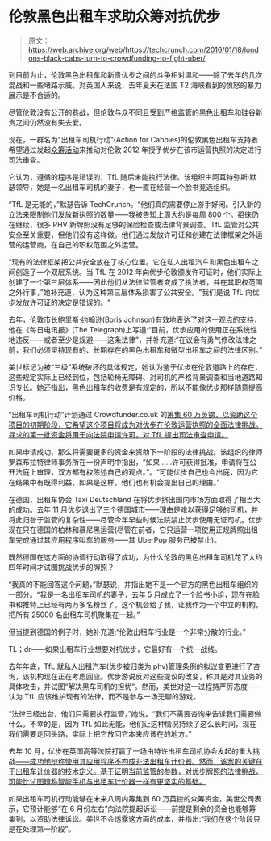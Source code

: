 # 伦敦黑色出租车求助众筹对抗优步 

> 原文：<https://web.archive.org/web/https://techcrunch.com/2016/01/18/londons-black-cabs-turn-to-crowdfunding-to-fight-uber/>

到目前为止，伦敦黑色出租车和新贵优步之间的斗争相对温和——除了去年的几次混战和一些堵路示威。对英国人来说，去年夏天在法国 T2 海峡看到的愤怒的暴力展示是不合适的。

尽管伦敦没有公开的巷战，但伦敦与众不同且受到严格监管的黑色出租车和硅谷新贵之间仍然没有失去爱。

现在，一群名为“出租车司机行动”(Action for Cabbies)的伦敦黑色出租车支持者希望通过发起[众筹活动](https://web.archive.org/web/20230130010851/http://www.crowdfunder.co.uk/Action-for-Cabbies)来推动对伦敦 2012 年授予优步在该市运营执照的决定进行司法审查。

它认为，遵循的程序是错误的，TfL 随后未能执行法律。该组织由阿耳特弥斯·默瑟领导，她是一名出租车司机的妻子，也一直在经营一个脸书竞选组织。

“TfL 是无能的，”默瑟告诉 TechCrunch。“他们真的需要停止游手好闲。引入新的立法来限制他们发放新执照的数量——我被告知上周大约是每周 800 个。招徕仍在继续，很多 PHV 新牌照没有足够的保险检查或法律背景调查。TfL 监管对公共安全至关重要，但他们没有这样做。他们通过发放许可证和创建在法律框架之外运营的运营商，在自己的职权范围之外运营。

“现有的法律框架把公共安全放在了核心位置。它在私人出租汽车和黑色出租车之间创造了一个双层系统。当 TfL 在 2012 年向优步伦敦颁发许可证时，他们实际上创建了一个第三层体系——因此他们从法律监管者变成了执法者，并在其职权范围之外行事，”她补充道，认为这种第三层体系损害了公共安全。"我们是说 TfL 向优步发放许可证的决定是错误的。"

去年，伦敦市长鲍里斯·约翰逊(Boris Johnson)有效地表达了对这一观点的支持，他在《每日电讯报》(The Telegraph)上写道:“目前，优步应用的使用正在系统性地违反——或者至少是规避——这条法律”，并补充道:“在议会有勇气修改法律之前，我们必须坚持现有的、长期存在的黑色出租车和微型出租车之间的法律区别。”

美世标记为被“三级”系统破坏的具体规定，她认为鉴于优步在伦敦道路上的存在，这些规定实际上已经到位，包括轮椅无障碍、对司机的严格背景调查和当地道路知识专长。她还指出，黑色出租车的收费是有规定的，所以不能像优步那样随意提高价格。

“出租车司机行动”计划通过 Crowdfunder.co.uk 的[筹集 60 万英镑，以资助这个项目的初期阶段，它希望这个项目将成为对优步在伦敦运营执照的全面法律挑战。寻求的第一批资金将用于向法院申请许可，对 TfL 提出司法审查申请。](https://web.archive.org/web/20230130010851/http://www.crowdfunder.co.uk/Action-for-Cabbies)

如果申请成功，那么将需要更多的资金来资助下一阶段的法律挑战。该组织的律师罗森布拉特律师事务所在一份声明中指出，“如果……许可获得批准，申请将在公开法庭上审理，双方都有权陈述自己的观点。”。“可能优步自己也会出庭，因为它在结果中有既得利益，如果是这样，他们也有机会提出自己的理由。”

在德国，出租车协会 Taxi Deutschland 在将优步挤出国内市场方面取得了相当大的成功。[去年 11 月](https://web.archive.org/web/20230130010851/https://techcrunch.com/2015/11/02/uber-retrenches-in-germany/#.jafzzhb:X71S)优步退出了三个德国城市——理由是难以获得足够的司机，并将此归咎于监管的复杂性——尽管今年早些时候法院禁止优步使用无证司机。优步现在只在德国的柏林和慕尼黑运营(尽管在前者，它只运营一项使用正规牌照出租车完成通过其应用程序叫车的服务——其 UberPop 服务已被禁止)。

既然德国在这方面的协调行动取得了成功，为什么伦敦的黑色出租车司机花了大约四年时间才试图挑战优步的牌照？

“我真的不能回答这个问题，”默瑟说，并指出她不是一个官方的黑色出租车组织的一部分。“我是一名出租车司机的妻子，去年 5 月成立了一个脸书小组，现在在脸书和推特上已经有两万多名粉丝了。这个机会给了我，让我作为一个中立的机构，把所有 25000 名出租车司机聚集在一起。”

但当提到德国的例子时，她补充道:“伦敦出租车行业是一个非常分散的行业。”

TL；dr——如果出租车行业想要对抗优步，它最好有一个统一战线。

去年年底，TfL 就私人出租汽车(优步被归类为 phv)管理条例的拟议变更进行了咨询，该机构现在正在考虑回应。优步游说反对这些提议的改变，称其是对其业务的具体攻击，并试图“解决黑车司机的担忧”。然而，美世对这一过程持严厉态度——认为 TfL 应该维护现有的法律，而不是参与一场无聊的游戏。

“法律已经出台，他们只需要执行监管，”她说。“我们不需要咨询来告诉我们需要做什么。不幸的是，因为 TfL 如此无能，他们让这种情况持续了这么长时间，现在我们需要走回头路，实际上把它放回它本来应该在的地方。”

去年 10 月，优步在英国高等法院打赢了一场由特许出租车司机协会发起的重大挑战[——成功地辩称使用其应用程序不构成非法出租车计价器。然而，该案的关键在于出租车计价器的技术定义。基于证明当前监管的参数，对优步牌照的法律挑战，可能比试图辩称智能手机与出租车计价器一样有更坚实的基础。](https://web.archive.org/web/20230130010851/https://techcrunch.com/2015/10/16/u-k-high-court-rules-in-ubers-favor-on-taximeter-dispute/)

如果出租车司机行动能够在未来八周内筹集到 60 万英镑的众筹资金，美世公司表示，它预计能够“在 6 月份左右”向法院提起诉讼——前提是剩余的资金也能够筹集到，以资助法律诉讼。美世不会透露这方面的成本，并指出:“我们在这个阶段只是在处理第一阶段”。